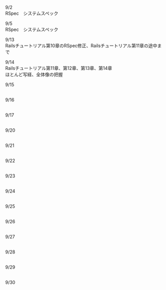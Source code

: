 9/2<br>
RSpec　システムスペック<br>

9/5<br>
RSpec　システムスペック<br>

9/13<br>
Railsチュートリアル第10章のRSpec修正、Railsチュートリアル第11章の途中まで<br>

9/14<br>
Railsチュートリアル第11章、第12章、第13章、第14章<br>
ほとんど写経、全体像の把握<br>

9/15<br>
<br>

9/16<br>
<br>

9/17<br>
<br>

9/20<br>
<br>

9/21<br>
<br>

9/22<br>
<br>

9/23<br>
<br>

9/24<br>
<br>

9/25<br>
<br>

9/26<br>
<br>

9/27<br>
<br>

9/28<br>
<br>

9/29<br>
<br>

9/30<br>
<br>
